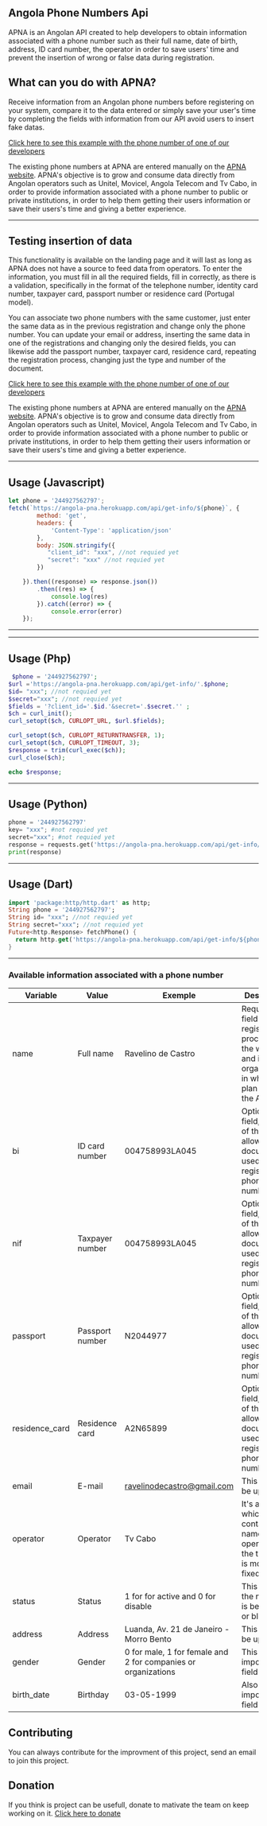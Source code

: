 

## Angola Phone Numbers Api

APNA is an Angolan API created to help developers to obtain information associated with a phone number such as their full name, date of birth, address, ID card number, the operator in order to save users' time and prevent the insertion of wrong or false data during registration.


## What can you do with APNA?

Receive information from an Angolan phone numbers before registering on your system, compare it to the data entered or simply save your user's time by completing the fields with information from our API avoid users to insert fake datas.

[Click here to see this example with the phone number of one of our developers](https://angola-pna.herokuapp.com/api/get-info/244927562797)

The existing phone numbers at APNA are entered manually on the [APNA website](https://angola-pna.herokuapp.com/). APNA's objective is to grow and consume data directly from Angolan operators such as Unitel, Movicel, Angola Telecom and Tv Cabo, in order to provide information associated with a phone number to public or private institutions, in order to help them getting their users information or save their users's time and giving a better experience.

---
## Testing insertion of data

This functionality is available on the landing page and it will last as long as APNA does not have a source to feed data from operators. To enter the information, you must fill in all the required fields, fill in correctly, as there is a validation, specifically in the format of the telephone number, identity card number, taxpayer card, passport number or residence card (Portugal model).

You can associate two phone numbers with the same customer, just enter the same data as in the previous registration and change only the phone number. You can update your email or address, inserting the same data in one of the registrations and changing only the desired fields, you can likewise add the passport number, taxpayer card, residence card, repeating the registration process, changing just the type and number of the document.

[Click here to see this example with the phone number of one of our developers](https://angola-pna.herokuapp.com/api/get-info/244927562797)

The existing phone numbers at APNA are entered manually on the [APNA website](https://angola-pna.herokuapp.com/). APNA's objective is to grow and consume data directly from Angolan operators such as Unitel, Movicel, Angola Telecom and Tv Cabo, in order to provide information associated with a phone number to public or private institutions, in order to help them getting their users information or save their users's time and giving a better experience.

---

## Usage (Javascript)

```javascript
let phone = '244927562797';
fetch(`https://angola-pna.herokuapp.com/api/get-info/${phone}`, {
        method: 'get',
        headers: {
            'Content-Type': 'application/json'
        },
        body: JSON.stringify({ 
           "client_id": "xxx", //not requied yet
           "secret": "xxx" //not requied yet
        })

    }).then((response) => response.json())
        .then((res) => {
            console.log(res)
        }).catch((error) => {
            console.error(error)
    });
```

---
---

## Usage (Php)

```php
 $phone = '244927562797';
$url ='https://angola-pna.herokuapp.com/api/get-info/'.$phone;
$id= "xxx"; //not requied yet
$secret="xxx"; //not requied yet
$fields = '?client_id='.$id.'&secret='.$secret.'' ;
$ch = curl_init();
curl_setopt($ch, CURLOPT_URL, $url.$fields);

curl_setopt($ch, CURLOPT_RETURNTRANSFER, 1);
curl_setopt($ch, CURLOPT_TIMEOUT, 3);
$response = trim(curl_exec($ch));
curl_close($ch);

echo $response;
```

---
## Usage (Python)

```python
phone = '244927562797'
key= "xxx"; #not requied yet
secret="xxx"; #not requied yet
response = requests.get('https://angola-pna.herokuapp.com/api/get-info/${phone}?client_id=${key}&secret=${secret}')
print(response)
```

---
## Usage (Dart)

```dart
import 'package:http/http.dart' as http;
String phone = '244927562797';
String id= "xxx"; //not requied yet
String secret="xxx"; //not requied yet
Future<http.Response> fetchPhone() {
  return http.get('https://angola-pna.herokuapp.com/api/get-info/${phone}?client_id=${id}&secret=${secret}');
}
```

---

### Available information associated with a phone number


| Variable       | Value  | Exemple    | Description   |
| ---            | ---    | ---        | ---           |
| name           | Full name  |Ravelino de Castro| Requireed field in the registration process on the website and itul for organizations in which they plan to join the API |
| bi  | ID card number| 004758993LA045  | Optional field, it is one of the allowed document used to register a phone number |
| nif  | Taxpayer number | 004758993LA045 | Optional field, it is one of the allowed document used to register a phone number |
| passport  | Passport number | N2044977| Optional field, it is one of the allowed document used to register a phone number |
| residence_card  | Residence card | A2N65899   |Optional field, it is one of the allowed document used to register a phone number |
| email  | E-mail | ravelinodecastro@gmail.com  | This info can be updated |
| operator  | Operator | Tv Cabo  | It's an object which contains the name of operator and the type, if it is mobile or fixed  |
| status  | Status | 1 for for active and 0 for disable  | This inform if the number is being used or blocked |
| address  | Address | Luanda, Av. 21 de Janeiro - Morro Bento  | This info can be updated  |
| gender  | Gender | 0 for male, 1 for female and 2 for companies or organizations  | This is a very important field |
| birth_date  | Birthday | 03-05-1999  | Also another important field  |

## Contributing

You can always contribute for the improvment of this project, send an email to join this project.

## Donation

If you think is project can be usefull, donate to mativate the team on keep working on it. [Click here to donate](https://angola-pna.herokuapp.com/#donation-section)


